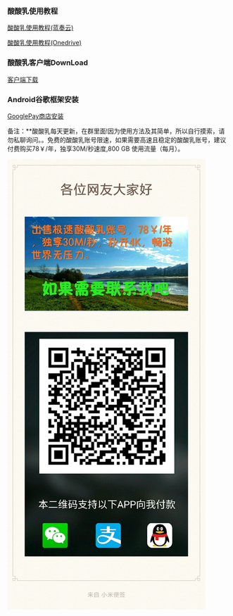 ### 酸酸乳使用教程
[酸酸乳使用教程(蓝奏云)](https://www.lanzous.com/b258733)

[酸酸乳使用教程(Onedrive)](https://1drv.ms/f/s!AmWIHMwCirfbc415hslnRCrXp5s)

### 酸酸乳客户端DownLoad
[客户端下载](https://www.lanzous.com/b0v9x9zc)

### Android谷歌框架安装
[GooglePay商店安装](https://www.lanzous.com/i4fmuyf
)

备注：**酸酸乳每天更新，在群里面!因为使用方法及其简单，所以自行摸索，请勿私聊询问。。免费的酸酸乳账号限速，如果需要高速且稳定的酸酸乳账号，建议付费购买78￥/年，独享30M/秒速度,800 GB 使用流量（每月）。

![](https://github.com/jp4593425/ssr-/blob/master/%E5%87%BA%E5%94%AE%E9%85%B8%E9%85%B8%E4%B9%B3.jpg)
